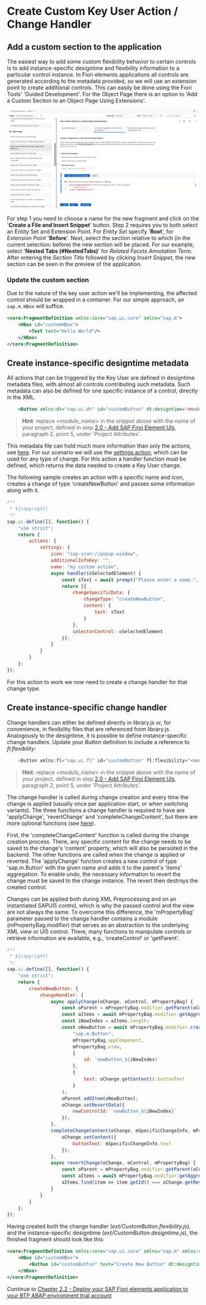 # Create Custom Key User Action / Change Handler

## Add a custom section to the application

The easiest way to add some custom flexibility behavior to certain controls is to add instance-specific designtime and flexibility information to a particular control instance. In Fiori elements applications all controls are generated according to the metadata provided, so we will use an extension point to create additional controls. This can easily be done using the Fiori Tools' 'Guided Development'. For the Object Page there is an option to 'Add a Custom Section to an Object Page Using Extensions'.

![Add Custom Section Generator](img/AddCustomSection.png)

For step 1 you need to choose a name for the new fragment and click on the '**Create a File and Insert Snippet**' button. Step 2 requires you to both select an Entity Set and Extension Point. For _Entity Set_ specify '**Root**', for _Extension Point_ '**Before**'. Next, select the section relative to which (in the current selection: before) the new section will be placed. For our example, select '**Nested Tabs (#NestedTabs)**' for _Related Facets Annotation Term_. After entering the _Section Title_ followed by clicking _Insert Snippet_, the new section can be seen in the preview of the application.

### Update the custom section

Due to the nature of the key user action we'll be implementing, the affected control should be wrapped in a container. For our simple approach, an `sap.m.HBox` will suffice.

```xml
<core:FragmentDefinition xmlns:core="sap.ui.core" xmlns="sap.m">
	<HBox id="customHBox">
		<Text text="Hello World"/>
	</HBox>
</core:FragmentDefinition>
```

## Create instance-specific designtime metadata

All actions that can be triggered by the Key User are defined in designtime metadata files, with almost all controls contributing such metadata. Such metadata can also be defined for one specific instance of a control, directly in the XML.

```XML
	<Button xmlns:dt="sap.ui.dt" id="customButton" dt:designtime="<module_name>/ext/CustomButton.designtime" />
```

> **Hint**: replace _<module_name>_ in the snippet above with the name of your project, defined in step [2.0 - Add SAP Firoi Element UIs](/chapters/2.0-add-fiori-elements-ui), paragraph 2, point 5, under 'Project Attributes'.

This metadata file can hold much more information than only the actions, see [here](https://ui5.sap.com/#/topic/5866a476fa4445ec953181354b383097). For our scenario we will use the [settings action](https://ui5.sap.com/#/topic/5483068f017049339e6a9e25f89f7074), which can be used for any type of change. For this action a handler function must be defined, which returns the data needed to create a Key User change.

The following sample creates an action with a specific name and icon, creates a change of type 'createNewButton' and passes some information along with it.

```js
/*!
 * ${copyright}
 */
sap.ui.define([], function() {
	"use strict";
	return {
		actions: {
			settings: {
				icon: "sap-icon://popup-window",
				additionalInfoKey: "",
				name: "my custom action",
				async handler(oSelectedElement) {
					const sText = await prompt("Please enter a name.", "");
					return [{
						changeSpecificData: {
							changeType: "createNewButton",
							content: {
								text: sText
							}
						},
						selectorControl: oSelectedElement
					}];
				}
			}
		}
	};
});
```

For this action to work we now need to create a change handler for that change type.

## Create instance-specific change handler

Change handlers can either be defined directly in library.js or, for convenience, in flexibility files that are referenced from library.js. Analogously to the designtime, it is possible to define instance-specific change handlers. Update your _Button_ definition to include a reference to _fl:flexibility_:

```js
	<Button xmlns:fl="sap.ui.fl" id="customButton" fl:flexibility="<module_name>/ext/CustomButton.flexibility" />
```

> **Hint**: replace _<module_name>_ in the snippet above with the name of your project, defined in step [2.0 - Add SAP Firoi Element UIs](/chapters/2.0-add-fiori-elements-ui), paragraph 2, point 5, under 'Project Attributes'.

The change handler is called during change creation and every time the change is applied (usually once per application start, or when switching variants). The three functions a change handler is required to have are 'applyChange', 'revertChange' and 'completeChangeContent', but there are more optional functions (see [here](https://ui5.sap.com/#/topic/6a346a293c724bd4bc33f0df92706008)).

First, the 'completeChangeContent' function is called during the change creation process. There, any specific content for the change needs to be saved to the change's 'content' property, which will also be persisted in the backend. The other functions are called when the change is applied or reverted. The 'applyChange' function creates a new control of type 'sap.m.Button' with the given name and adds it to the parent's 'items' aggregation. To enable _undo_, the necessary information to revert the change must be saved to the change instance. The revert then destroys the created control.

Changes can be applied both during XML Preprocessing and on an instantiated SAPUI5 control, which is why the passed control and the view are not always the same. To overcome this difference, the 'mPropertyBag' parameter passed to the change handler contains a module (mPropertyBag.modifier) that serves as an abstraction to the underlying XML view or UI5 control. There, many functions to manipulate controls or retrieve information are available, e.g., ‘createControl' or 'getParent'.


```js
/*!
 * ${copyright}
 */
sap.ui.define([], function() {
	"use strict";
	return {
		createNewButton: {
			changeHandler: {
				async applyChange(oChange, oControl, mPropertyBag) {
					const oParent = mPropertyBag.modifier.getParent(oControl);
					const aItems = await mPropertyBag.modifier.getAggregation(oParent, "items");
					const iNewIndex = aItems.length;
					const oNewButton = await mPropertyBag.modifier.createControl(
						"sap.m.Button",
						mPropertyBag.appComponent,
						mPropertyBag.view,
						{
							id: `newButton_${iNewIndex}`
						},
						{
							text: oChange.getContent().buttonText
						}
					);
					oParent.addItem(oNewButton);
					oChange.setRevertData({
						newControlId: `newButton_${iNewIndex}`
					});
				},
				completeChangeContent(oChange, mSpecificChangeInfo, mPropertyBag) {
					oChange.setContent({
						buttonText: mSpecificChangeInfo.text
					});
				},
				async revertChange(oChange, oControl, mPropertyBag) {
					const oParent = mPropertyBag.modifier.getParent(oControl);
					const aItems = await mPropertyBag.modifier.getAggregation(oParent, "items");
					aItems.find(item => item.getId() === oChange.getRevertData().newControlId).destroy();
				}
			}
		}
	};
});
```

Having created both the change handler (_ext/CustomButton.flexibility.js_), and the instance-specific designtime (_ext/CustomButton.designtime.js_), the finished fragment should look like this:

```xml
<core:FragmentDefinition xmlns:core="sap.ui.core" xmlns="sap.m" xmlns:dt="sap.ui.dt" xmlns:fl="sap.ui.fl">
	<HBox id="customHBox">
		<Button id="customButton" text="Create New Button" dt:designtime="<module_name>/ext/CustomButton.designtime" fl:flexibility="<module_name>/ext/CustomButton.flexibility" />
	</HBox>
</core:FragmentDefinition>
```

Continue to [Chapter 2.2 - Deploy your SAP Fiori elements application to your BTP ABAP environment trial account](/chapters/2.2-deploy-app)
